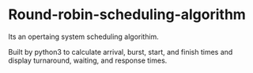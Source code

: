 # Round-robin-scheduling-algorithm
Its an opertaing system scheduling algorithim.

Built by python3 to calculate arrival, burst, start, and finish times and display turnaround, waiting,
and response times.
